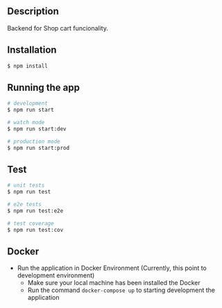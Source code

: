 ## Description

Backend for Shop cart funcionality.

## Installation

```bash
$ npm install
```

## Running the app

```bash
# development
$ npm run start

# watch mode
$ npm run start:dev

# production mode
$ npm run start:prod
```

## Test

```bash
# unit tests
$ npm run test

# e2e tests
$ npm run test:e2e

# test coverage
$ npm run test:cov
```
## Docker 

- Run the application in Docker Environment (Currently, this point to development environment)
  + Make sure your local machine has been installed the Docker
  + Run the command `docker-compose up` to starting development the application

